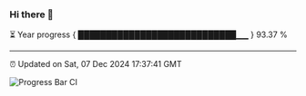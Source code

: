 ### Hi there 👋

⏳ Year progress { ████████████████████████████▁▁ } 93.37 %

---

⏰ Updated on Sat, 07 Dec 2024 17:37:41 GMT

![Progress Bar CI](https://github.com/IshwaranRudhara/GIT-ACTION/workflows/Progress%20Bar%20CI/badge.svg)
